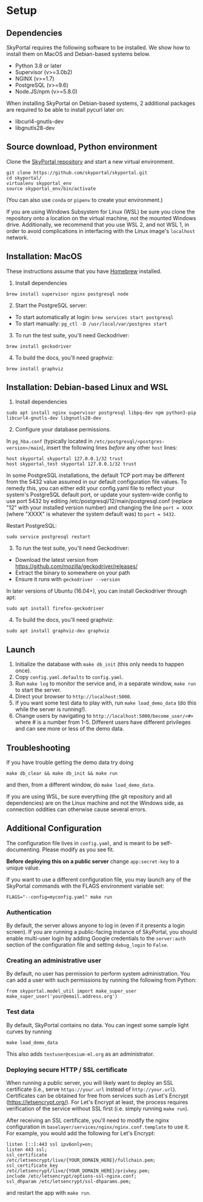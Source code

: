 # Setup

## Dependencies

SkyPortal requires the following software to be installed.  We show
how to install them on MacOS and Debian-based systems below.

- Python 3.8 or later
- Supervisor (v>=3.0b2)
- NGINX (v>=1.7)
- PostgreSQL (v>=9.6)
- Node.JS/npm (v>=5.8.0)

When installing SkyPortal on Debian-based systems, 2 additional packages are required to be able to install pycurl later on:

- libcurl4-gnutls-dev
- libgnutls28-dev

## Source download, Python environment

Clone the [SkyPortal repository](https://github.com/skyportal/skyportal) and start a new
virtual environment.

```
git clone https://github.com/skyportal/skyportal.git
cd skyportal/
virtualenv skyportal_env
source skyportal_env/bin/activate
```

(You can also use `conda` or `pipenv` to create your environment.)

If you are using Windows Subsystem for Linux (WSL) be sure you clone the repository onto a location on the virtual machine, not the mounted Windows drive. Additionally, we recommend that you use WSL 2, and not WSL 1, in order to avoid complications in interfacing with the Linux image's `localhost` network.

## Installation: MacOS

These instructions assume that you have [Homebrew](http://brew.sh/) installed.

1. Install dependencies

```
brew install supervisor nginx postgresql node
```

2. Start the PostgreSQL server:

  - To start automatically at login: `brew services start postgresql`
  - To start manually: `pg_ctl -D /usr/local/var/postgres start`

3. To run the test suite, you'll need Geckodriver:

```
brew install geckodriver
```

4. To build the docs, you'll need graphviz:
```
brew install graphviz
```

## Installation: Debian-based Linux and WSL

1. Install dependencies

```
sudo apt install nginx supervisor postgresql libpq-dev npm python3-pip libcurl4-gnutls-dev libgnutls28-dev
```

2. Configure your database permissions.

In `pg_hba.conf` (typically located in
`/etc/postgresql/<postgres-version>/main`), insert the following lines
*before* any other `host` lines:

```
host skyportal skyportal 127.0.0.1/32 trust
host skyportal_test skyportal 127.0.0.1/32 trust
```

In some PostgreSQL installations, the default TCP port may be different from the 5432 value assumed in our default configuration file values. To remedy this, you can either edit your config.yaml file to reflect your system's PostgreSQL default port, or update your system-wide config to use port 5432 by editing /etc/postgresql/12/main/postgresql.conf (replace "12" with your installed version number) and changing the line `port = XXXX` (where "XXXX" is whatever the system default was) to `port = 5432`.

Restart PostgreSQL:

```
sudo service postgresql restart
```

3. To run the test suite, you'll need Geckodriver:

- Download the latest version from https://github.com/mozilla/geckodriver/releases/
- Extract the binary to somewhere on your path
- Ensure it runs with `geckodriver --version`

In later versions of Ubuntu (16.04+), you can install Geckodriver through apt:
```
sudo apt install firefox-geckodriver
```

4. To build the docs, you'll need graphviz:
```
sudo apt install graphviz-dev graphviz
```

## Launch

1. Initialize the database with `make db_init` (this only needs to
   happen once).
2. Copy `config.yaml.defaults` to `config.yaml`.
3. Run `make log` to monitor the service and, in a separate window, `make run` to start the server.
4. Direct your browser to `http://localhost:5000`.
5. If you want some test data to play with, run `make load_demo_data` (do this while the server is running!).
6. Change users by navigating to `http://localhost:5000/become_user/<#>` where # is a number from 1-5.
   Different users have different privileges and can see more or less of the demo data.

## Troubleshooting

If you have trouble getting the demo data try doing

```make db_clear && make db_init && make run```

and then, from a different window, do `make load_demo_data`.

If you are using WSL, be sure everything (the git repository and all dependencies) are on the Linux machine and not the Windows side, as connection oddities can otherwise cause several errors.

## Additional Configuration

The configuration file lives in `config.yaml`, and is meant to be
self-documenting.  Please modify as you see fit.

**Before deploying this on a public server** change `app:secret-key`
to a unique value.

If you want to use a different configuration file, you may launch any
of the SkyPortal commands with the FLAGS environment variable set:

```
FLAGS="--config=myconfig.yaml" make run
```

### Authentication

By default, the server allows anyone to log in (even if it presents a
login screen).  If you are running a public-facing instance of
SkyPortal, you should enable multi-user login by adding Google
credentials to the `server:auth` section of the configuration file and
setting `debug_login` to `False`.

### Creating an administrative user

By default, no user has permission to perform system administration.
You can add a user with such permissions by running the following from
Python:

```
from skyportal.model_util import make_super_user
make_super_user('your@email.address.org')
```

### Test data

By default, SkyPortal contains no data.  You can ingest some sample light curves by running

```
make load_demo_data
```

This also adds `testuser@cesium-ml.org` as an administrator.

### Deploying secure HTTP / SSL certificate

When running a public server, you will likely want to deploy an SSL certificate (i.e., serve `https://your.url` instead of `http://your.url`). Certificates can be obtained for free from services such as Let's Encrypt (https://letsencrypt.org/). For Let's Encrypt at least, the process requires verification of the service without SSL first (i.e. simply running `make run`).

After receiving an SSL certificate, you'll need to modify the nginx configuration in `baselayer/services/nginx/nginx.conf.template` to use it. For example, you would add the following for Let's Encrypt:

    listen [::]:443 ssl ipv6only=on;
    listen 443 ssl;
    ssl_certificate /etc/letsencrypt/live/{YOUR_DOMAIN_HERE}/fullchain.pem;
    ssl_certificate_key /etc/letsencrypt/live/{YOUR_DOMAIN_HERE}/privkey.pem;
    include /etc/letsencrypt/options-ssl-nginx.conf;
    ssl_dhparam /etc/letsencrypt/ssl-dhparams.pem;

and restart the app with `make run`.
